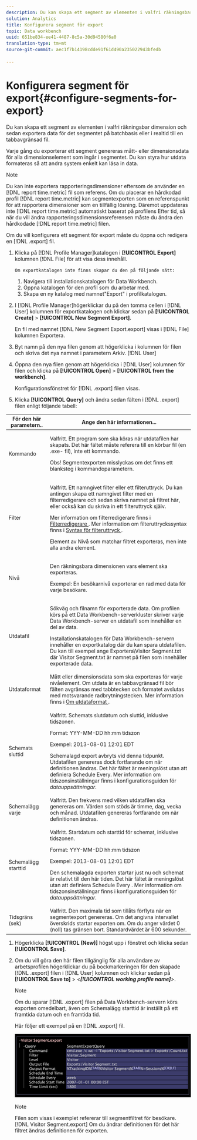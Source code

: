 ```yaml
---
description: Du kan skapa ett segment av elementen i valfri räkningsbar dimension och sedan exportera data för det segmentet på batchbasis eller i realtid till en tabbavgränsad fil.
solution: Analytics
title: Konfigurera segment för export
topic: Data workbench
uuid: 651be834-ee41-4487-8c5a-30d94580f6a0
translation-type: tm+mt
source-git-commit: aec1f7b14198cdde91f61d490a235022943bfedb

---
```



# Konfigurera segment för export{#configure-segments-for-export}

Du kan skapa ett segment av elementen i valfri räkningsbar dimension och sedan exportera data för det segmentet på batchbasis eller i realtid till en tabbavgränsad fil.

Varje gång du exporterar ett segment genereras mått- eller dimensionsdata för alla dimensionselement som ingår i segmentet. Du kan styra hur utdata formateras så att andra system enkelt kan läsa in data.

>[!NOTE]
>
>Du kan inte exportera rapporteringsdimensioner eftersom de använder en [!DNL report time.metric] fil som referens. Om du placerar en hårdkodad profil [!DNL report time.metric] kan segmentexporten som en referenspunkt för att rapportera dimensioner som en tillfällig lösning. Däremot uppdateras inte [!DNL report time.metric] automatiskt baserat på profilens Efter tid, så när du vill ändra rapporteringsdimensionsreferensen måste du ändra den hårdkodade [!DNL report time.metric] filen.

Om du vill konfigurera ett segment för export måste du öppna och redigera en [!DNL .export] fil.

1. Klicka på [!DNL Profile Manager]katalogen i **[!UICONTROL Export]** kolumnen [!DNL File] för att visa dess innehåll.

       Om exportkatalogen inte finns skapar du den på följande sätt:
   
   1. Navigera till installationskatalogen för Data Workbench.
   1. Öppna katalogen för den profil som du arbetar med.
   1. Skapa en ny katalog med namnet&quot;Export&quot; i profilkatalogen.

1. I [!DNL Profile Manager]högerklickar du på den tomma cellen i [!DNL User] kolumnen för exportkatalogen och klickar sedan på **[!UICONTROL Create]** > **[!UICONTROL New Segment Export]**.

   En fil med namnet [!DNL New Segment Export.export] visas i [!DNL File] kolumnen Exportera.

1. Byt namn på den nya filen genom att högerklicka i kolumnen för filen och skriva det nya namnet i parametern Arkiv. [!DNL User]
1. Öppna den nya filen genom att högerklicka i [!DNL User] kolumnen för filen och klicka på **[!UICONTROL Open]** > **[!UICONTROL from the workbench]**.

   Konfigurationsfönstret för [!DNL .export] filen visas.

1. Klicka **[!UICONTROL Query]** och ändra sedan fälten i [!DNL .export] filen enligt följande tabell:

<table id="table_C2EC8FCD3FA04DE78D2CADFA3F7FD8E3"> 
 <thead> 
  <tr> 
   <th colname="col1" class="entry"> För den här parametern.. </th> 
   <th colname="col2" class="entry"> Ange den här informationen... </th> 
  </tr> 
 </thead>
 <tbody> 
  <tr> 
   <td colname="col1"> Kommando </td> 
   <td colname="col2"> <p>Valfritt. Ett program som ska köras när utdatafilen har skapats. Det här fältet måste referera till en körbar fil (en <span class="filepath"> .exe- </span> fil), inte ett kommando. </p> <p>Obs!  Segmentexporten misslyckas om det finns ett blanksteg i kommandoparametern. </p> </td> 
  </tr> 
  <tr> 
   <td colname="col1"> Filter </td> 
   <td colname="col2"> <p>Valfritt. Ett namngivet filter eller ett filteruttryck. Du kan antingen skapa ett namngivet filter med en filterredigerare och sedan skriva namnet på filtret här, eller också kan du skriva in ett filteruttryck själv. </p> <p>Mer information om filterredigerare finns i <a href="../../../home/c-get-started/c-analysis-vis/c-filter-editors/c-filter-editors.md#concept-2f343ecbed8240f18b0c1f1eccef11e3"> Filterredigerare </a>. Mer information om filteruttryckssyntax finns i <a href="../../../home/c-get-started/c-qry-lang-syntx/c-syntx-fltr-exp.md#concept-72f2563f809747a2a3cff7ec72462a15"> Syntax för filteruttryck </a>. </p> <p>Element av Nivå som matchar filtret exporteras, men inte alla andra element. </p> </td> 
  </tr> 
  <tr> 
   <td colname="col1"> Nivå </td> 
   <td colname="col2"> <p>Den räkningsbara dimensionen vars element ska exporteras. </p> <p>Exempel: En besökarnivå exporterar en rad med data för varje besökare. </p> </td> 
  </tr> 
  <tr> 
   <td colname="col1"> Utdatafil </td> 
   <td colname="col2"> <p>Sökväg och filnamn för exporterade data. Om profilen körs på ett Data Workbench-serverkluster skriver varje Data Workbench-server en utdatafil som innehåller en del av data. </p> <p>Installationskatalogen för Data Workbench-servern innehåller en exportkatalog där du kan spara utdatafilen. Du kan till exempel ange <span class="filepath"> Exportera\Visitor Segment.txt </span>där <span class="filepath"> Visitor Segment.txt </span> är namnet på filen som innehåller exporterade data. </p> </td> 
  </tr> 
  <tr> 
   <td colname="col1"> Utdataformat </td> 
   <td colname="col2"> Mått eller dimensionsdata som ska exporteras för varje nivåelement. Om utdata är en tabbavgränsad fil bör fälten avgränsas med tabbtecken och formatet avslutas med motsvarande radbrytningstecken. Mer information finns i <a href="../../../home/c-get-started/c-exp-data-seg-exp/c-abt-otpt-frmt.md#concept-ac7e24d1374a4b418365db7cc98c361e"> Om utdataformat </a>. </td> 
  </tr> 
  <tr> 
   <td colname="col1"> Schemats sluttid </td> 
   <td colname="col2"> <p>Valfritt. Schemats slutdatum och sluttid, inklusive tidszonen. </p> <p>Format: YYY-MM-DD hh:mm tidszon </p> <p>Exempel: 2013-08-01 12:01 EDT </p> <p>Schemalagd export avbryts vid denna tidpunkt. Utdatafilen genereras dock fortfarande om när definitionen ändras. Det här fältet är meningslöst utan att definiera Schedule Every. Mer information om tidszonsinställningar finns i konfigurationsguiden för <i>datauppsättningar</i>. </p> </td> 
  </tr> 
  <tr> 
   <td colname="col1"> Schemalägg varje </td> 
   <td colname="col2"> Valfritt. Den frekvens med vilken utdatafilen ska genereras om. Värden som stöds är timme, dag, vecka och månad. Utdatafilen genereras fortfarande om när definitionen ändras. </td> 
  </tr> 
  <tr> 
   <td colname="col1"> Schemalägg starttid </td> 
   <td colname="col2"> <p>Valfritt. Startdatum och starttid för schemat, inklusive tidszonen. </p> <p>Format: YYY-MM-DD hh:mm tidszon </p> <p>Exempel: 2013-08-01 12:01 EDT </p> <p>Den schemalagda exporten startar just nu och schemat är relativt till den här tiden. Det här fältet är meningslöst utan att definiera <span class="wintitle"> Schedule Every </span>. Mer information om tidszonsinställningar finns i konfigurationsguiden för <i>datauppsättningar</i>. </p> </td> 
  </tr> 
  <tr> 
   <td colname="col1"> Tidsgräns (sek) </td> 
   <td colname="col2"> Valfritt. Den maximala tid som tillåts förflyta när en segmentexport genereras. Om det angivna intervallet överskrids startar exporten om. Om du anger värdet 0 (noll) tas gränsen bort. Standardvärdet är 600 sekunder. </td> 
  </tr> 
 </tbody> 
</table>

1. Högerklicka **[!UICONTROL (New)]** högst upp i fönstret och klicka sedan **[!UICONTROL Save]**.
1. Om du vill göra den här filen tillgänglig för alla användare av arbetsprofilen högerklickar du på bockmarkeringen för den skapade [!DNL .export] filen i [!DNL User] kolumnen och klickar sedan på **[!UICONTROL Save to]** > *&lt;**[!UICONTROL working profile name]**>*.

   >[!NOTE]
   >
   >Om du sparar [!DNL .export] filen på Data Workbench-servern körs exporten omedelbart, även om Schemalägg starttid är inställt på ett framtida datum och en framtida tid.

   Här följer ett exempel på en [!DNL .export] fil.

   ![](assets/vis_Segment_Export_File.png)

   >[!NOTE]
   >
   >Filen som visas i exemplet refererar till segmentfiltret för besökare. [!DNL Visitor Segment.export] Om du ändrar definitionen för det här filtret ändras definitionen för exporten.

